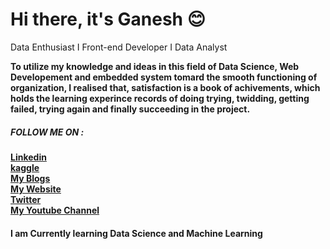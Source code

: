<h1>Hi there, it's Ganesh 😊</h1>


Data Enthusiast I Front-end Developer I Data Analyst

  <b>To utilize my knowledge and ideas in this field of Data Science, Web Developement and embedded system tomard the smooth functioning of organization, I realised that, satisfaction is a book of achivements, which holds the learning experince records of doing trying, twidding, getting failed, trying again and finally succeeding in the project.</b>

<h5>FOLLOW ME ON :</h5>
     <b><a href="https://www.linkedin.com/in/ganeshmohane/">Linkedin</a>
     <br>
     <a href="https://www.kaggle.com/ganeshmohane">kaggle</a>
     <br>
     <a href="https://medium.com/@ganeshmohane">My Blogs</a>
     <br>
     <a href="[https://ganeshhmohane.blogspot.com/](https://sites.google.com/view/ganeshmohane/home)">My Website</a>
     <br>
     <a href="https://twitter.com/ganeshmohhane">Twitter</a>
     <br>
     <a href="https://www.youtube.com/@GaneshMohane">My Youtube Channel</a>
     </b>
      
     
<h4>I am Currently learning Data Science and Machine Learning</h4>
     
     
     
     

     
